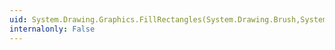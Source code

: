 ```yaml
---
uid: System.Drawing.Graphics.FillRectangles(System.Drawing.Brush,System.Drawing.Rectangle[])
internalonly: False
---
```

